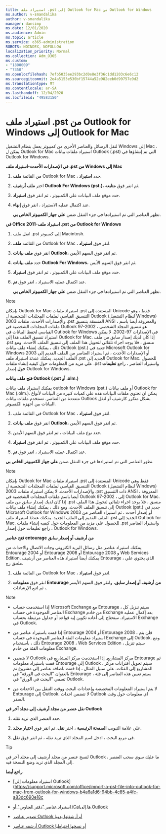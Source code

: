 ```yaml
---
title: استيراد ملف .pst إلى Outlook for Mac من Outlook for Windows
ms.author: v-smandalika
author: v-smandalika
manager: dansimp
ms.date: 12/01/2020
ms.audience: Admin
ms.topic: article
ms.service: o365-administration
ROBOTS: NOINDEX, NOFOLLOW
localization_priority: Normal
ms.collection: Adm_O365
ms.custom:
- "1800009"
- "7350"
ms.openlocfilehash: 7efb5035ee293bc2d0e8e3f36c1dd1203c6e6c12
ms.sourcegitcommit: 2e4a5153e530bf15744a52e982eeb0d99757e9d2
ms.translationtype: MT
ms.contentlocale: ar-SA
ms.lasthandoff: 12/04/2020
ms.locfileid: "49583150"
---
```

# <a name="import-a-pst-file-from-outlook-for-windows-to-outlook-for-mac"></a>استيراد ملف .pst من Outlook for Windows إلى Outlook for Mac 

لنقل الرسائل والعناصر الأخرى من كمبيوتر يعمل بنظام التشغيل Windows إلى Mac ، يمكن ل Outlook for Mac استيراد ملفات بيانات Outlook (.pst) التي تم إنشاؤها في Outlook for Windows.

**في الإصدارات الأحدث-استيراد ملف .pst من Windows إلى Mac**

1. من القائمة **ملف** Outlook for Mac ، حدد **استيراد**.

2. اختر **ملف أرشيف Outlook For Windows (pst.)**، ثم انقر فوق **متابعه**.

3. حدد موقع ملف البيانات علي الكمبيوتر ، ثم انقر فوق **استيراد**.

4. عند اكتمال عمليه الاستيراد ، انقر فوق **إنهاء**.

   تظهر العناصر التي تم استيرادها في جزء التنقل ضمن **علي جهاز الكمبيوتر الخاص بي**.


**في Office 2011-استيراد ملف .pst من Outlook for Windows**

1. انقل ملف .pst إلى كمبيوتر Macintosh.

2. من القائمة **ملف** Outlook for Mac ، انقر فوق **استيراد**.

3. انقر فوق **ملف بيانات Outlook**، ثم انقر فوق السهم الأيمن.

4. حدد **ملف بيانات Outlook For Windows**، ثم انقر فوق السهم الأيمن.

5. حدد موقع ملف البيانات علي الكمبيوتر ، ثم انقر فوق **استيراد**.

6. عند اكتمال عمليه الاستيراد ، انقر فوق **تم**.

   تظهر العناصر التي تم استيرادها في جزء التنقل ضمن **علي جهاز الكمبيوتر الخاص بي**.

> [!NOTE]
> بإمكان Outlook for Mac استيراد ملفات .pst المستندة إلى Unicode فقط ، وهو التنسيق القياسي لملفات المجلدات الشخصية ل Outlook (لنظام التشغيل Windows) 2003 والإصدارات الأحدث. ملفات .pst المنسقة بتنسيق ANSI ، والمعروفة أيضا باسم ملفات المجلدات الشخصية في Outlook 97-2002 ، هو تنسيق المجلد الشخصي القياسي لحفظ البيانات في Outlook for Windows في الإصدارات 97-2002. لا يمكن استيراد تنسيق الملف هذا إلى Outlook for Mac. إذا كان لديك إصدار سابق من ملف .pst منسق ، فلا يوجد اجراء تلقائي لتحويل هذا الملف إلى تنسيق الملف الأحدث. ومع ذلك ، يمكنك إنشاء ملف بيانات Outlook (pst.) جديد في Microsoft Outlook for Windows 2003 أو الإصدارات الأحدث ، ثم استيراد العناصر من الملف القديم إلى الملف الجديد. يمكنك عندئذ استيراد ملف .pst الجديد إلى Outlook for Mac. للحصول علي مزيد من المعلومات حول كيفيه إنشاء ملفات .pst واستيراد العناصر ، راجع **تعليمات حول** إصدار Outlook for Windows.

**فتح ملف بيانات Outlook (.pst أو .olm.)**

يمكنك استيراد ملف بيانات outlook for Windows (pst.) أو ملف بيانات Outlook for Mac (.olm.). يمكن ان تحتوي ملفات البيانات هذه علي كميات كبيره من البيانات لأنواع متعددة من العناصر. تستخدم ملفات بيانات Outlook بشكل متكرر كارشيف أو لنقل البيانات بين أجهزه الكمبيوتر.

1. في القائمة ملف Outlook for Mac ، انقر فوق **استيراد**.

2. انقر فوق **ملف بيانات Outlook**، ثم انقر فوق السهم الأيمن.

3. حدد نوع ملف البيانات ، ثم انقر فوق السهم الأيمن.

4. حدد موقع ملف البيانات علي الكمبيوتر ، ثم انقر فوق **استيراد**.

5. عند اكتمال عمليه الاستيراد ، انقر فوق **تم**.

تظهر العناصر التي تم استيرادها في جزء التنقل ضمن **علي جهاز الكمبيوتر الخاص بي**.

> [!NOTE]
> بإمكان Outlook for Mac استيراد ملفات .pst المستندة إلى Unicode فقط وهي التنسيق القياسي لملفات المجلدات الشخصية ل Outlook (لنظام التشغيل Windows) 2003 والإصدارات الأحدث. لا يمكن استيراد ملفات .pst ذات التنسيق ANSI ، المعروفة أيضا باسم ملفات المجلدات الشخصية في Outlook 97-2002 ، إلى Outlook for Mac. إذا كان لديك إصدار سابق من ملف .pst منسق ، فلا يوجد اجراء تلقائي لتحويل هذا الملف إلى تنسيق الملف الأحدث. ومع ذلك ، يمكنك إنشاء ملف بيانات Outlook (pst.) جديد في Microsoft Outlook for Windows 2003 أو إصدار أحدث ، ثم استيراد العناصر من الملف القديم إلى الملف الجديد. يمكنك عندئذ استيراد ملف .pst الجديد إلى Outlook for Mac. للحصول علي مزيد من المعلومات حول كيفيه إنشاء ملفات .pst واستيراد العناصر ، راجع تعليمات حول إصدار Outlook for Windows. 

**فتح عناصر entourage من أرشيف أو إصدار سابق**

يمكنك استيراد عناصر مثل رسائل البريد الكتروني وجات الاتصال والاحداث من Entourage 2004 أو Entourage 2008 أو Entourage 2008 و Web Services Edition. يمكنك أيضا استيراد هذه العناصر من أرشيف Entourage ، الذي يحتوي علي ملحق رج.

1. من القائمة **ملف** Outlook for Mac ، انقر فوق **استيراد**.

2. انقر فوق **معلومات Entourage من أرشيف أو إصدار سابق**، وانقر فوق السهم الأيسر ، ثم اتبع الإرشادات.

> [!NOTE]
- إذا استخدمت حساب Microsoft Exchange مع Entourage ، سيتم تنزيل كل العناصر الموجودة في حساب Exchange من خادم Exchange بعد إكمال عمليه الاستيراد. ستحتاج إلى أعاده تكوين إيه قواعد أو جداول مرتبطة بحساب Exchange في Outlook.

- إذا قمت باستيراد عناصر من Entourage 2004 أو Entourage 2008 ، فلن يتم استيراد معلومات الفئة للعناصر الموجودة في حساب Exchange إلى Outlook. ومع ذلك ، باستخدام Entourage 2008 ، Web Services Edition ، سيتم تنزيل معلومات الفئة من خادم Exchange.

- لا يتضمن Outlook مركز المشاريع. إذا استخدمت مركز المشاريع في Entourage ثم قمت باستيراد معلومات Entourage إلى Outlook ، سيتم تحويل اقترانات مركز المشاريع إلى الفئات. علي سبيل المثال ، إذا قمت باضافه عناصر إلى مشروع تم بالعنوان "البحث في الورقة" في Entourage ، سيتم تعيين هذه العناصر إلى فئة تسمي "البحث في الورق" في Outlook.

- لا يتم استيراد المعلومات المخصصة وإعدادات البحث ووقت التنقل بين الاحداث من Entourage إلى Outlook. لا تتضمن احداث Outlook اي معلومات حول وقت السفر.

**نقل عنصر من مجلد أرشيف إلى مجلد آخر في Outlook**

1. حدد العنصر الذي تريد نقله.

2. علي علامة التبويب **الصفحة الرئيسية** ، اختر **نقل**، ثم انقر فوق **اختيار مجلد**.

3. في مربع البحث ، ادخل اسم المجلد الذي تريد نقله ، ثم انقر فوق **نقل**.

> [!TIP]
> لنسخ عنصر من مجلد أرشيف إلى مجلد آخر في Outlook ، ما عليك سوي سحب العنصر إلى المجلد الذي تريد وضع النسخة فيه.

**راجع أيضا**

- [استيراد معلومات إلى Outlook] (https://support.microsoft.com/office/import-a-pst-file-into-outlook-for-mac-from-outlook-for-windows-b4a6a1d6-94bb-4c85-a4fc-a83dc690e18c

- [استيراد عناصر "دفتر العناوين" أو iCalها إلى Outlook](https://support.microsoft.com/office/import-ical-or-address-book-items-into-outlook-for-mac-0450a248-6a40-4f84-ba9c-6c545bc11639)


- [تصدير عناصر Outlook أو أرشفتها يدويا](https://support.microsoft.com/office/export-items-to-an-archive-file-in-outlook-for-mac-281a62bf-cc42-46b1-9ad5-6bda80ca3106)

- [أرشفه عناصر Outlook أو نسخها احتياطيا](https://support.microsoft.com/office/automatically-archive-or-back-up-outlook-for-mac-items-441fcce5-2262-4b64-ac8c-fa949df989f5)
